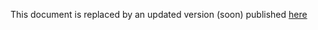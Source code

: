 This document is replaced by an updated version (soon) published [here](https://github.com/nobid-consortium/payment-reference-documentation)  
